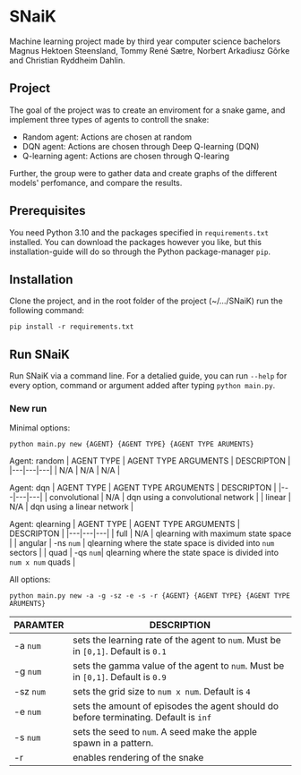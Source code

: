 # SNaiK
Machine learning project made by third year computer science bachelors Magnus Hektoen Steensland, Tommy René Sætre, Norbert Arkadiusz Gõrke and Christian Ryddheim Dahlin.

## Project
The goal of the project was to create an enviroment for a snake game, and implement three types of agents to controll the snake:

* Random agent: Actions are chosen at random
* DQN agent: Actions are chosen through Deep Q-learning (DQN)
* Q-learning agent: Actions are chosen through Q-learing

Further, the group were to gather data and create graphs of the different models' perfomance, and compare the results.

## Prerequisites
You need Python 3.10 and the packages specified in `requirements.txt` installed. You can download the packages however you like, but this installation-guide will do so through the Python package-manager `pip`.  

## Installation
Clone the project, and in the root folder of the project (~/.../SNaiK) run the following command:

```
pip install -r requirements.txt
```

## Run SNaiK
Run SNaiK via a command line. For a detalied guide, you can run `--help` for every option, command or argument added after typing `python main.py`.

### New run
Minimal options:
```
python main.py new {AGENT} {AGENT TYPE} {AGENT TYPE ARUMENTS}  
```      

Agent: random
| AGENT TYPE  | AGENT TYPE ARGUMENTS  | DESCRIPTON |
|---|---|---|
| N/A  | N/A | N/A |


Agent: dqn
| AGENT TYPE  | AGENT TYPE ARGUMENTS  | DESCRIPTON |
|---|---|---|
| convolutional  | N/A | dqn using a convolutional network |
| linear  | N/A | dqn using a linear network |

Agent: qlearning
| AGENT TYPE  | AGENT TYPE ARGUMENTS  | DESCRIPTON |
|---|---|---|
| full  | N/A | qlearning with maximum state space |
| angular  | -ns `num` | qlearning where the state space is divided into `num` sectors |
| quad  | -qs `num`|  qlearning where the state space is divided into `num x num` quads |



All options:
```
python main.py new -a -g -sz -e -s -r {AGENT} {AGENT TYPE} {AGENT TYPE ARUMENTS} 
```
|  PARAMTER | DESCRIPTION  |
|---|---|
| -a `num`|  sets the learning rate of the agent to `num`. Must be in `[0,1]`. Default is `0.1`|
| -g  `num`|  sets the gamma value of the agent to `num`. Must be in `[0,1]`. Default is `0.9`|
|  -sz `num`|  sets the grid size to `num x num`. Default is `4` |
|  -e `num`| sets the amount of episodes the agent should do before terminating. Default is `inf` |
|  -s `num` |  sets the seed to `num`. A seed make the apple spawn in a pattern. |
|  -r | enables rendering of the snake |
